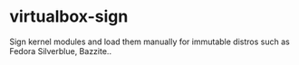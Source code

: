 # virtualbox-sign
Sign kernel modules and load them manually for immutable distros such as Fedora Silverblue, Bazzite..

